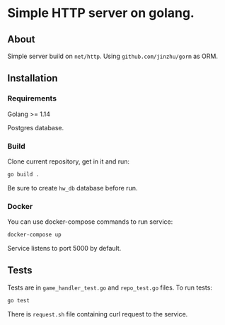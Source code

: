 # Simple HTTP server on golang.

## About

Simple server build on `net/http`. Using `github.com/jinzhu/gorm` as ORM.

## Installation

### Requirements

Golang >= 1.14

Postgres database.

### Build

Clone current repository, get in it and run:

```bash
go build .
```

Be sure to create `hw_db` database before run.

### Docker

You can use docker-compose commands to run service:

```bash
docker-compose up
```

Service listens to port 5000 by default.

## Tests

Tests are in `game_handler_test.go` and `repo_test.go` files.
To run tests:

```bash
go test
```

There is `request.sh` file containing curl request to the service.
